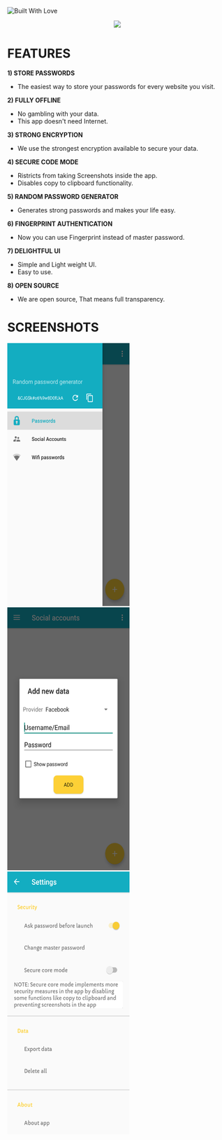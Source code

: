 <p align="left">
  <a><img title="Built With Love" src="https://forthebadge.com/images/badges/built-with-love.svg" ></a>
 </p>
 <p align="center">
  <img src="https://github.com/suryaviyyapu/ViyP/blob/master/app/src/main/ic_launcher-playstore.png">  
</p>

# FEATURES
**1) STORE PASSWORDS**
- The easiest way to store your passwords for every website you visit.

**2) FULLY OFFLINE**
- No gambling with your data.
- This app doesn't need Internet.

**3) STRONG ENCRYPTION**
- We use the strongest encryption available to secure your data.

**4) SECURE CODE MODE**
- Ristricts from taking Screenshots inside the app.
- Disables copy to clipboard functionality.

**5) RANDOM PASSWORD GENERATOR**
- Generates strong passwords and makes your life easy.

**6) FINGERPRINT AUTHENTICATION**
- Now you can use Fingerprint instead of master password.

**7) DELIGHTFUL UI**
- Simple and Light weight UI.
- Easy to use.

**8) OPEN SOURCE**
- We are open source, That means full transparency.

# SCREENSHOTS
 <img src=https://github.com/iam-v0id/ViyP/blob/master/Screenshots/1.png width="280" height="600">  <img src=https://github.com/iam-v0id/ViyP/blob/master/Screenshots/2.png width="280" height="600">  <img src=https://github.com/iam-v0id/ViyP/blob/master/Screenshots/5.png width="280" height="600"> 
